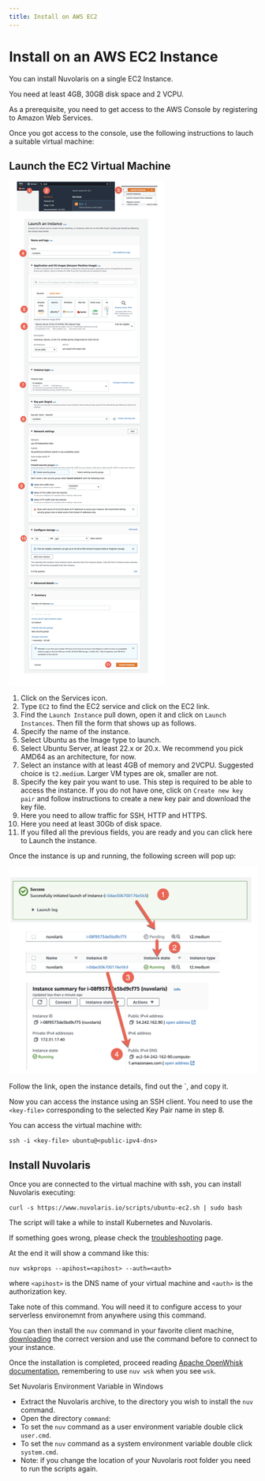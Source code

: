 ```yaml
---
title: Install on AWS EC2
---
```


# Install on an AWS EC2 Instance

You can install Nuvolaris on a single EC2 Instance.

You need at least 4GB, 30GB disk space and 2 VCPU.

As a prerequisite, you need to get access to the AWS Console by registering to Amazon Web Services.

Once you got access to the console, use the following instructions to lauch a suitable virtual machine:

## Launch the EC2 Virtual Machine

![](how-to-install-on-aws-ec2/install_aws_ec2.png)

1. Click on the Services icon.
2. Type `EC2` to find the EC2 service and click on the EC2 link.
3. Find the `Launch Instance` pull down, open it and click on `Launch Instances`. Then fill the form that shows up as follows.
4. Specify the name of the instance.
5. Select Ubuntu as the Image type to launch.
6. Select Ubuntu Server, at least 22.x or 20.x. We recommend you pick AMD64 as an architecture, for now.
7. Select an instance with at least 4GB of memory and 2VCPU. Suggested choice is `t2.medium`. Larger VM types are ok, smaller are not.
8. Specify the key pair you want to use. This step is required to be able to access the instance. If you do not have one, click on `Create new key pair` and follow instructions to create a new key pair and download the key file.
9. Here you need to allow traffic for SSH, HTTP and HTTPS.
10. Here you need  at least 30Gb of disk space.
11. If you filled all the previous fields, you are ready and you can click here to Launch the instance.


Once the instance is up and running, the following screen will pop up:

![](how-to-install-on-aws-ec2/install_aws_ec2_getip.png)

Follow the link, open the instance details, find out the `<public-dns-name>, and copy it.

Now you can access the instance using an SSH client. You need to use the `<key-file>` corresponding to the selected Key Pair name in step 8.

You can access the virtual machine with:

```
ssh -i <key-file> ubuntu@<public-ipv4-dns>
```

## Install Nuvolaris

Once you are connected to the virtual machine with ssh, you can install Nuvolaris executing:

```
curl -s https://www.nuvolaris.io/scripts/ubuntu-ec2.sh | sudo bash
```

The script will take a while to install Kubernetes and Nuvolaris.

If something goes wrong, please check the [troubleshooting](troubleshooting.md) page.

At the end it will show  a command like this:

```
nuv wskprops --apihost=<apihost> --auth=<auth>
```

where `<apihost>` is the DNS name of your virtual machine and `<auth>` is the authorization key.

Take note of this command. You will need it to configure access to your serverless environemnt from anywhere using this command.

You can then install the `nuv` command in your favorite client machine, [downloading](https://github.com/nuvolaris/nuvolaris/releases) the correct version and use the command before to connect to your instance.

Once the installation is completed, proceed reading [Apache OpenWhisk documentation](https://openwhisk.apache.org/documentation.html), remembering to use `nuv wsk` when you see `wsk`.

Set Nuvolaris Environment Variable in Windows

- Extract the Nuvolaris archive, to the directory you wish to install the `nuv` command.
- Open the directory `command`:
- To set the `nuv` command as a user environment variable double click `user.cmd`.
- To set the `nuv` command as a system environment variable double click `system.cmd`.
- Note: if you change the location of your Nuvolaris root folder you need to run the scripts again.
